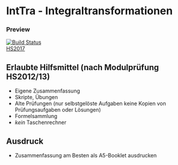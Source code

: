 IntTra - Integraltransformationen
======
### Preview
[![Build Status](https://travis-ci.org/HSR-Stud/IntTra.svg?branch=master)](https://travis-ci.org/HSR-Stud/IntTra)  
[HS2017](https://github.com/HSR-Stud/IntTra/releases/download/HS2017/IntTra.pdf)


## Erlaubte Hilfsmittel (nach Modulprüfung HS2012/13)

  * Eigene Zusammenfassung
  * Skripte, Übungen
  * Alte Prüfungen (nur selbstgelöste Aufgaben keine Kopien von Prüfungsaufgaben oder Lösungen)
  * Formelsammlung
  * *kein* Taschenrechner
  
## Ausdruck 
  * Zusammenfassung am Besten als A5-Booklet ausdrucken  

